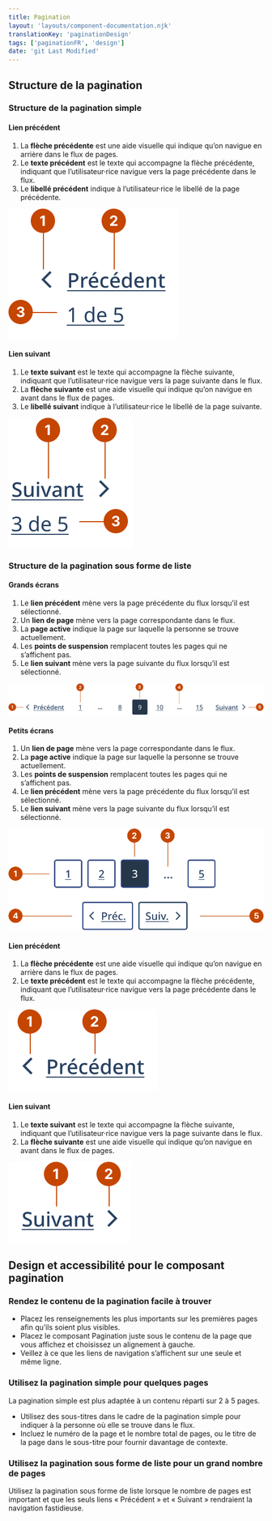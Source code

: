 ```yaml
---
title: Pagination
layout: 'layouts/component-documentation.njk'
translationKey: 'paginationDesign'
tags: ['paginationFR', 'design']
date: 'git Last Modified'
---
```


## Structure de la pagination

### Structure de la pagination simple

#### Lien précédent

<ol class="anatomy-list">
  <li>La <strong>flèche précédente</strong> est une aide visuelle qui indique qu’on navigue en arrière dans le flux de pages.</li>
  <li>Le <strong>texte précédent</strong> est le texte qui accompagne la flèche précédente, indiquant que l’utilisateur·rice navigue vers la page précédente dans le flux.</li>
  <li>Le <strong>libellé précédent</strong> indique à l’utilisateur·rice le libellé de la page précédente.</li>
</ol>

<img class="b-sm b-default p-300" src="/images/fr/components/anatomy/gcds-pagination-simple-previous-anatomy.svg" alt="Le composant de pagination avec des nombres pointant vers des parties individuelles de l’anatomie du lien précédent de la pagination simple." />

#### Lien suivant

<ol class="anatomy-list">
  <li>Le <strong>texte suivant</strong> est le texte qui accompagne la flèche suivante, indiquant que l’utilisateur·rice navigue vers la page suivante dans le flux.</li>
  <li>La <strong>flèche suivante</strong> est une aide visuelle qui indique qu’on navigue en avant dans le flux de pages.</li>
  <li>Le <strong>libellé suivant</strong> indique à l’utilisateur·rice le libellé de la page suivante.</li>
</ol>

<img class="b-sm b-default p-300" src="/images/fr/components/anatomy/gcds-pagination-simple-next-anatomy.svg" alt="Le composant de pagination avec des nombres pointant vers des parties individuelles de l’anatomie du lien suivant de la pagination simple." />

### Structure de la pagination sous forme de liste

#### Grands écrans

<ol class="anatomy-list">
  <li>Le <strong>lien précédent</strong> mène vers la page précédente du flux lorsqu’il est sélectionné.</li>
  <li>Un <strong>lien de page</strong> mène vers la page correspondante dans le flux.</li>
  <li>La <strong>page active</strong> indique la page sur laquelle la personne se trouve actuellement.</li>
  <li>Les <strong>points de suspension</strong> remplacent toutes les pages qui ne s’affichent pas.</li>
  <li>Le <strong>lien suivant</strong> mène vers la page suivante du flux lorsqu’il est sélectionné.</li>
</ol>

<img class="b-sm b-default p-300" src="/images/fr/components/anatomy/gcds-pagination-list-large-anatomy.svg" alt="Le composant de pagination avec des nombres pointant vers des parties individuelles de l’anatomie de la pagination sous forme de liste sur grand écran." />

#### Petits écrans

<ol class="anatomy-list">
  <li>Un <strong>lien de page</strong> mène vers la page correspondante dans le flux.</li>
  <li>La <strong>page active</strong> indique la page sur laquelle la personne se trouve actuellement.</li>
  <li>Les <strong>points de suspension</strong> remplacent toutes les pages qui ne s’affichent pas.</li>
  <li>Le <strong>lien précédent</strong> mène vers la page précédente du flux lorsqu’il est sélectionné.</li>
  <li>Le <strong>lien suivant</strong> mène vers la page suivante du flux lorsqu’il est sélectionné.</li>
</ol>

<img class="b-sm b-default p-300" src="/images/fr/components/anatomy/gcds-pagination-list-small-anatomy.svg" alt="Le composant de pagination avec des nombres pointant vers des parties individuelles de l’anatomie de la pagination sous forme de liste sur petits écran." />

#### Lien précédent

<ol class="anatomy-list">
  <li>La <strong>flèche précédente</strong> est une aide visuelle qui indique qu’on navigue en arrière dans le flux de pages.</li>
  <li>Le <strong>texte précédent</strong> est le texte qui accompagne la flèche précédente, indiquant que l’utilisateur·rice navigue vers la page précédente dans le flux.</li>
</ol>

<img class="b-sm b-default p-300" src="/images/fr/components/anatomy/gcds-pagination-list-previous-anatomy.svg" alt="Le composant de pagination avec des nombres pointant vers des parties individuelles de l'anatomie du lien précédent de la pagination sous forme de liste." />

#### Lien suivant

<ol class="anatomy-list">
  <li>Le <strong>texte suivant</strong> est le texte qui accompagne la flèche suivante, indiquant que l’utilisateur·rice navigue vers la page suivante dans le flux.</li>
  <li>La <strong>flèche suivante</strong> est une aide visuelle qui indique qu’on navigue en avant dans le flux de pages.</li>
</ol>

<img class="b-sm b-default p-300" src="/images/fr/components/anatomy/gcds-pagination-list-next-anatomy.svg" alt="Le composant de pagination avec des nombres pointant vers des parties individuelles de l'anatomie du lien suivant de la pagination sous forme de liste." />

## Design et accessibilité pour le composant pagination

### Rendez le contenu de la pagination facile à trouver

- Placez les renseignements les plus importants sur les premières pages afin qu’ils soient plus visibles.
- Placez le composant Pagination juste sous le contenu de la page que vous affichez et choisissez un alignement à gauche.
- Veillez à ce que les liens de navigation s’affichent sur une seule et même ligne.

### Utilisez la pagination simple pour quelques pages

La pagination simple est plus adaptée à un contenu réparti sur 2 à 5 pages.

- Utilisez des sous-titres dans le cadre de la pagination simple pour indiquer à la personne où elle se trouve dans le flux.
- Incluez le numéro de la page et le nombre total de pages, ou le titre de la page dans le sous-titre pour fournir davantage de contexte.

### Utilisez la pagination sous forme de liste pour un grand nombre de pages

Utilisez la pagination sous forme de liste lorsque le nombre de pages est important et que les seuls liens «&nbsp;Précédent&nbsp;» et «&nbsp;Suivant&nbsp;» rendraient la navigation fastidieuse.
